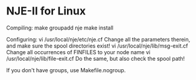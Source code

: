NJE-II for Linux
================

Compiling:
make
groupadd nje
make install

Configuring:
vi /usr/local/nje/etc/nje.cf
Change all the parameters therein, and make sure the spool directories exist!
vi /usr/local/nje/lib/msg-exit.cf
Change all occurrences of FINFILES to your node name
vi /usr/local/nje/lib/file-exit.cf
Do the same, but also check the spool path!

If you don't have groups, use Makefile.nogroup.
